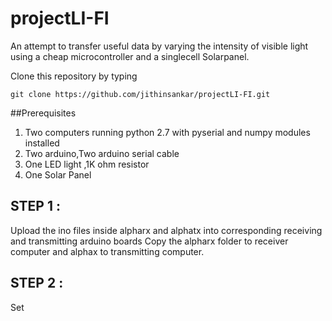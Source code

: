 # projectLI-FI

An attempt to transfer useful data by varying the intensity of visible light using a cheap microcontroller and a singlecell Solarpanel.

Clone this repository by typing

`git clone https://github.com/jithinsankar/projectLI-FI.git`

##Prerequisites
1. Two computers running python 2.7 with pyserial and numpy modules installed
2. Two arduino,Two arduino serial cable
3. One LED light ,1K ohm resistor
4. One Solar Panel

## STEP 1 : 
Upload the ino files inside alpharx and alphatx into corresponding receiving and transmitting arduino boards
Copy the alpharx folder to receiver computer and alphax to transmitting computer.

## STEP 2 : 
Set
